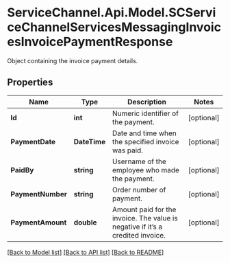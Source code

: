 # ServiceChannel.Api.Model.SCServiceChannelServicesMessagingInvoicesInvoicePaymentResponse
Object containing the invoice payment details.

## Properties

Name | Type | Description | Notes
------------ | ------------- | ------------- | -------------
**Id** | **int** | Numeric identifier of the payment. | [optional] 
**PaymentDate** | **DateTime** | Date and time when the specified invoice was paid. | [optional] 
**PaidBy** | **string** | Username of the employee who made the payment. | [optional] 
**PaymentNumber** | **string** | Order number of payment. | [optional] 
**PaymentAmount** | **double** | Amount paid for the invoice. The value is negative if it’s a credited invoice. | [optional] 

[[Back to Model list]](../README.md#documentation-for-models) [[Back to API list]](../README.md#documentation-for-api-endpoints) [[Back to README]](../README.md)


